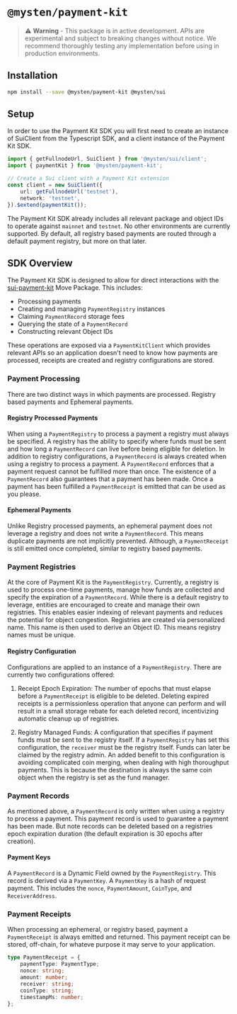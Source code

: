 # `@mysten/payment-kit`

> ⚠️ **Warning** - This package is in active development. APIs are experimental and subject to
> breaking changes without notice. We recommend thoroughly testing any implementation before using
> in production environments.

## Installation

```bash
npm install --save @mysten/payment-kit @mysten/sui
```

## Setup

In order to use the Payment Kit SDK you will first need to create an instance of SuiClient from the
Typescript SDK, and a client instance of the Payment Kit SDK.

```ts
import { getFullnodeUrl, SuiClient } from '@mysten/sui/client';
import { paymentKit } from '@mysten/payment-kit';

// Create a Sui client with a Payment Kit extension
const client = new SuiClient({
	url: getFullnodeUrl('testnet'),
	network: 'testnet',
}).$extend(paymentKit());
```

The Payment Kit SDK already includes all relevant package and object IDs to operate against
`mainnet` and `testnet`. No other environments are currently supported. By default, all registry
based payments are routed through a default payment registry, but more on that later.

## SDK Overview

The Payment Kit SDK is designed to allow for direct interactions with the
[sui-payment-kit](https://github.com/MystenLabs/sui-payment-kit) Move Package. This includes:

- Processing payments
- Creating and managing `PaymentRegistry` instances
- Claiming `PaymentRecord` storage fees
- Querying the state of a `PaymentRecord`
- Constructing relevant Object IDs

These operations are exposed via a `PaymentKitClient` which provides relevant APIs so an application
doesn't need to know how payments are processed, receipts are created and registry configurations
are stored.

### Payment Processing

There are two distinct ways in which payments are processed. Registry based payments and Ephemeral
payments.

#### Registry Processed Payments

When using a `PaymentRegistry` to process a payment a registry must always be specified. A registry
has the ability to specify where funds must be sent and how long a `PaymentRecord` can live before
being eligible for deletion. In addition to registry configurations, a `PaymentRecord` is always
created when using a registry to process a payment. A `PaymentRecord` enforces that a payment
request cannot be fulfilled more than once. The existence of a `PaymentRecord` also guarantees that
a payment has been made. Once a payment has been fulfilled a `PaymentReceipt` is emitted that can be
used as you please.

#### Ephemeral Payments

Unlike Registry processed payments, an ephemeral payment does not leverage a registry and does not
write a `PaymentRecord`. This means duplicate payments are not implicitly prevented. Although, a
`PaymentReceipt` is still emitted once completed, similar to registry based payments.

### Payment Registries

At the core of Payment Kit is the `PaymentRegistry`. Currently, a registry is used to process
one-time payments, manage how funds are collected and specify the expiration of a `PaymentRecord`.
While there is a default registry to leverage, entities are encouraged to create and manage their
own registries. This enables easier indexing of relevant payments and reduces the potential for
object congestion. Registries are created via personalized name. This name is then used to derive an
Object ID. This means registry names must be unique.

#### Registry Configuration

Configurations are applied to an instance of a `PaymentRegistry`. There are currently two
configurations offered:

1. Receipt Epoch Expiration: The number of epochs that must elapse before a `PaymentReceipt` is
   eligible to be deleted. Deleting expired receipts is a permissionless operation that anyone can
   perform and will result in a small storage rebate for each deleted record, incentivizing
   automatic cleanup up of registries.

2. Registry Managed Funds: A configuration that specifies if payment funds must be sent to the
   registry itself. If a `PaymentRegistry` has set this configuration, the `receiver` must be the
   registry itself. Funds can later be claimed by the registry admin. An added benefit to this
   configuration is avoiding complicated coin merging, when dealing with high thoroughput payments.
   This is because the destination is always the same coin object when the registry is set as the
   fund manager.

### Payment Records

As mentioned above, a `PaymentRecord` is only written when using a registry to process a payment.
This payment record is used to guarantee a payment has been made. But note records can be deleted
based on a registries epoch expiration duration (the default expiration is 30 epochs after
creation).

#### Payment Keys

A `PaymentRecord` is a Dynamic Field owned by the `PaymentRegistry`. This record is derived via a
`PaymentKey`. A `PaymentKey` is a hash of request payment. This includes the `nonce`,
`PaymentAmount`, `CoinType`, and `ReceiverAddress`.

### Payment Receipts

When processing an ephemeral, or registry based, payment a `PaymentReceipt` is always emitted and
returned. This payment receipt can be stored, off-chain, for whateve purpose it may serve to your
application.

```ts
type PaymentReceipt = {
	paymentType: PaymentType;
	nonce: string;
	amount: number;
	receiver: string;
	coinType: string;
	timestampMs: number;
};
```
